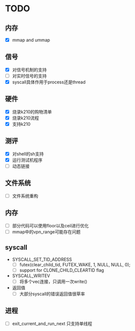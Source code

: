 # TODO

## 内存

- [x] mmap and ummap

## 信号

- [x] 对信号机制的支持
- [ ] 对实时信号的支持
- [x] syscall具体作用于process还是thread

## 硬件

- [x] 烧录k210的购物清单
- [x] 烧录k210流程
- [x] 支持k210

## 测评

- [x] 对shell的sh支持
- [x] 运行测试机程序
- [ ] 动态链接

## 文件系统

- [ ] 文件系统重构

## 内存

- [ ] 部分代码可以使用floor以及ceil进行优化
- [ ] mmap中的vpn_range可能存在问题

## syscall

- SYSCALL_SET_TID_ADDRESS
  - [ ] futex(clear_child_tid, FUTEX_WAKE, 1, NULL, NULL, 0);
  - [ ] support for CLONE_CHILD_CLEARTID flag

- SYSCALL_WRITEV
  - [ ] 将多个vec连接，只调用一次write()

- 返回值
  - [ ] 大部分syscall的错误返回值很草率

## 进程

- [ ] exit_current_and_run_next 只支持单线程